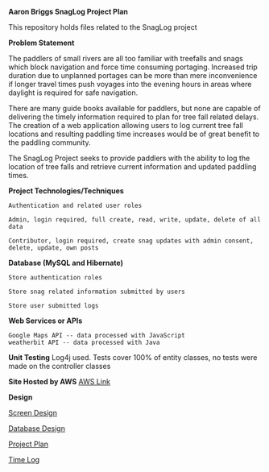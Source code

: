 **Aaron Briggs SnagLog Project Plan**

This repository holds files related to the SnagLog project

**Problem Statement**

The paddlers of small rivers are all too familiar with treefalls and snags which block navigation and force time consuming portaging. Increased trip duration due to unplanned portages can be more than mere inconvenience if longer travel times push voyages into the evening hours in areas where daylight is required for safe navigation.

There are many guide books available for paddlers, but none are capable of delivering the timely information required to plan for tree fall related delays. The creation of a web application allowing users to log current tree fall locations and resulting paddling time increases would be of great benefit to the paddling community.

The SnagLog Project seeks to provide paddlers with the ability to log the location of tree falls and retrieve current information
and updated paddling times.  

**Project Technologies/Techniques**

    Authentication and related user roles

    Admin, login required, full create, read, write, update, delete of all data

    Contributor, login required, create snag updates with admin consent, delete, update, own posts

 **Database (MySQL and Hibernate)**

    Store authentication roles

    Store snag related information submitted by users
    
    Store user submitted logs

 **Web Services or APIs**

    Google Maps API -- data processed with JavaScript
    weatherbit API -- data processed with Java

 **Unit Testing** Log4j used. Tests cover 100% of entity classes, no tests were made on the controller classes

 **Site Hosted by AWS** [AWS Link](http://18.218.9.103:8080/snaglog/)
  

**Design**

[Screen Design](https://github.com/abriggs3/snagLog/tree/master/images)

[Database Design](https://github.com/abriggs3/snagLog/blob/master/images/database_design.png)

[Project Plan](https://github.com/abriggs3/snagLog/blob/master/ProjectPlan.md)

[Time Log](https://github.com/abriggs3/snagLog/blob/master/TimeLog.md)